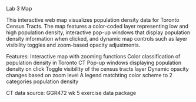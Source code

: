 Lab 3 Map

This interactive web map visualizes population density data for Toronto Census Tracts. The map features a color-coded layer representing low and high population density, interactive pop-up windows that display population density information when clicked, and dynamic map controls such as layer visibility toggles and zoom-based opacity adjustments.

Features:
Interactive map with zooming functions
Color classification of population density in Toronto CT
Pop-up windows displaying population density on click
Toggle visibility of the census tracts layer
Dynamic opacity changes based on zoom level
A legend matchting color scheme to 2 categories population density

CT data source:
GGR472 wk 5 exercise data package
